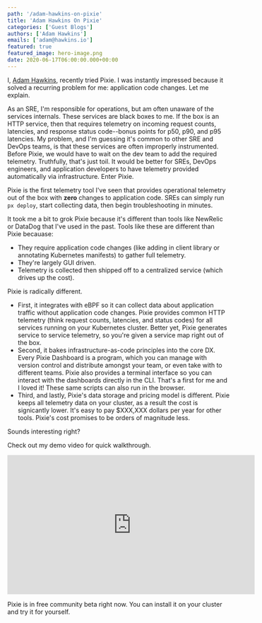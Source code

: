 ```yaml
---
path: '/adam-hawkins-on-pixie'
title: 'Adam Hawkins On Pixie'
categories: ['Guest Blogs']
authors: ['Adam Hawkins']
emails: ['adam@hawkins.io']
featured: true
featured_image: hero-image.png
date: 2020-06-17T06:00:00.000+00:00
---
```


I, [Adam Hawkins](https://hawkins.io), recently tried Pixie. I was
instantly impressed because it solved a recurring problem for me:
application code changes. Let me explain.

As an SRE, I'm responsible for operations, but am often unaware of the
services internals. These services
are black boxes to me. If the box is an HTTP service, then that
requires telemetry on incoming request counts, latencies, and
response status code--bonus points for p50, p90, and p95 latencies. My
problem, and I'm guessing it's common to other SRE and DevOps teams,
is that these services are often improperly instrumented. Before
Pixie, we would have to wait on the dev team to add the required
telemetry. Truthfully, that's just toil. It would be better for
SREs, DevOps engineers, and application developers to have
telemetry provided automatically via infrastructure. Enter Pixie.

Pixie is the first telemetry tool I've seen that provides
operational telemetry out of the box with **zero** changes to
application code. SREs can simply run `px deploy`, start collecting
data, then begin troubleshooting in minutes.

It took me a bit to grok Pixie because it's different than
tools like NewRelic or DataDog that I've used in the past. Tools like
these are different than Pixie becauase:

* They require application code changes (like adding in
  client library or annotating Kubernetes manifests) to gather full
  telemetry.
* They're largely GUI driven.
* Telemetry is collected then shipped off to a centralized service
  (which drives up the cost).

Pixie is radically different.

* First, it integrates with eBPF so it can
collect data about application traffic without application code
changes.  Pixie provides common HTTP telemetry (think request counts,
latencies, and status codes) for all services running on your
Kubernetes cluster.  Better yet, Pixie generates service to service
telemetry, so you're given a service map right out of the box.
* Second, it bakes infrastructure-as-code principles into the core DX. Every
Pixie Dashboard is a program, which you can manage with version
control and distribute amongst your team, or even take with to
different teams. Pixie also provides a terminal interface so you can
interact with the dashboards directly in the CLI. That's a first for
me and I loved it! These same scripts can also run in the browser.
* Third, and lastly, Pixie's data storage and pricing model is
different. Pixie keeps all telemetry data on your cluster, as a result
the cost is signicantly lower. It's easy to pay $XXX,XXX dollars per
year for other tools. Pixie's cost promises to be orders of
magnitude less.

Sounds interesting right?

Check out my demo video for quick
walkthrough.

<iframe width="560" height="315" src="https://www.youtube.com/embed/_MlD-hVjVok" frameborder="0" allow="accelerometer; autoplay; encrypted-media; gyroscope; picture-in-picture" allowfullscreen></iframe>

Pixie is in free community beta right now. You can install it on your
cluster and try it for yourself.

